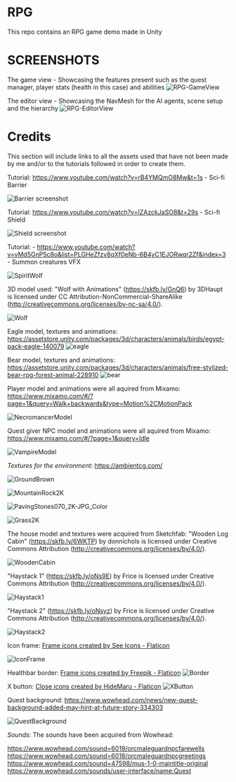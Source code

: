 # RPG
This repo contains an RPG game demo made in Unity

# SCREENSHOTS

The game view - Showcasing the features present such as the quest manager, player stats (health in this case) and abilities
![RPG-GameView](https://github.com/user-attachments/assets/a6e6468a-fc0b-48f0-aadd-068ae3f13867)

The editor view - Showcasing the NavMesh for the AI agents, scene setup and the hierarchy
![RPG-EditorView](https://github.com/user-attachments/assets/1a00aa2a-1208-4225-a7cc-4ee5da6f8693)


# **Credits**
This section will include links to all the assets used that have not been made by me and/or to the tutorials followed in order to create them.

Tutorial: https://www.youtube.com/watch?v=rB4YMQmO8Mw&t=1s - Sci-fi Barrier

![Barrier screenshot](https://github.com/CodyI20/RPG/assets/125357154/5f08b29b-92dc-44f8-843d-b76eb3aef415)


Tutorial: https://www.youtube.com/watch?v=IZAzckJaSO8&t=29s - Sci-fi Shield

![Shield screenshot](https://github.com/CodyI20/RPG/assets/125357154/5279d7ce-b410-4592-aab7-40b0dca5cd62)

Tutorial: - https://www.youtube.com/watch?v=vMd5GnP5c8o&list=PLGHeZfzv8qXf0eNb-6B4yC1EJORwqr2Zf&index=3 - Summon creatures VFX

![SpiritWolf](https://github.com/CodyI20/RPG/assets/125357154/37dd57d0-aa11-4616-a00a-f3bfd584b4df)


3D model used: "Wolf with Animations" (https://skfb.ly/GnQ6) by 3DHaupt is licensed under CC Attribution-NonCommercial-ShareAlike (http://creativecommons.org/licenses/by-nc-sa/4.0/).

![Wolf](https://github.com/CodyI20/RPG/assets/125357154/0b9972b4-b1ea-4a35-b0e0-f0aeb4b746d1)

Eagle model, textures and animations: https://assetstore.unity.com/packages/3d/characters/animals/birds/egypt-pack-eagle-140079
![eagle](https://github.com/CodyI20/RPG/assets/125357154/bfa07c64-908e-406f-a6f9-9ae725d0a707)

Bear model, textures and animations: https://assetstore.unity.com/packages/3d/characters/animals/free-stylized-bear-rpg-forest-animal-228910
![bear](https://github.com/CodyI20/RPG/assets/125357154/1e812a07-7d47-4f33-adc1-b06a128b7abb)


Player model and animations were all aquired from Mixamo: https://www.mixamo.com/#/?page=1&query=Walk+backwards&type=Motion%2CMotionPack

![NecromancerModel](https://github.com/CodyI20/RPG/assets/125357154/644dc3ab-c8fc-4389-b153-ffb5b8bf8d64)

Quest giver NPC model and animations were all aquired from Mixamo: https://www.mixamo.com/#/?page=1&query=Idle

![VampireModel](https://github.com/CodyI20/RPG/assets/125357154/6b619106-16f5-42db-bb3b-830aea9fbab5)



*Textures for the environment*:
https://ambientcg.com/


![GroundBrown](https://github.com/CodyI20/RPG/assets/125357154/541b536c-4557-48b5-8b71-cd421777d8ed)

![MountainRock2K](https://github.com/CodyI20/RPG/assets/125357154/0c626717-6ff0-44ae-8657-402b3843a692)

![PavingStones070_2K-JPG_Color](https://github.com/CodyI20/RPG/assets/125357154/2f28173e-bda2-4e9e-81b9-3360764e283d)

![Grass2K](https://github.com/CodyI20/RPG/assets/125357154/7454bbeb-cccc-421a-95dd-537f6d1e3fce)

The house model and textures were acquired from Sketchfab: "Wooden Log Cabin" (https://skfb.ly/6WKTP) by donnichols is licensed under Creative Commons Attribution (http://creativecommons.org/licenses/by/4.0/).

![WoodenCabin](https://github.com/CodyI20/RPG/assets/125357154/14735367-b673-405c-a7b4-3992b6c38e5c)

"Haystack 1" (https://skfb.ly/oNs9E) by Frice is licensed under Creative Commons Attribution (http://creativecommons.org/licenses/by/4.0/).

![Haystack1](https://github.com/CodyI20/RPG/assets/125357154/4a785e94-b94f-4822-8ba5-4d17350029bc)

"Haystack 2" (https://skfb.ly/oNsyz) by Frice is licensed under Creative Commons Attribution (http://creativecommons.org/licenses/by/4.0/).

![Haystack2](https://github.com/CodyI20/RPG/assets/125357154/fb91a99e-e66c-4a9c-9d08-6987836d4f40)


Icon frame: <a href="https://www.flaticon.com/free-icons/frame" title="frame icons">Frame icons created by See Icons - Flaticon</a>

![IconFrame](https://github.com/CodyI20/RPG/assets/125357154/a54596ff-ac7a-45d6-868b-811a1ae18292)

Healthbar border: <a href="https://www.flaticon.com/free-icons/frame" title="frame icons">Frame icons created by Freepik - Flaticon</a>
![Border](https://github.com/CodyI20/RPG/assets/125357154/dddf5438-9cfe-4d7d-b56e-89402b8da770)


X button: <a href="https://www.flaticon.com/free-icons/close" title="close icons">Close icons created by HideMaru - Flaticon</a>
![XButton](https://github.com/CodyI20/RPG/assets/125357154/1d7b8149-7aae-401e-9ec4-2c1abe7b24cf)

Quest background: https://www.wowhead.com/news/new-quest-background-added-may-hint-at-future-story-334303

![QuestBackground](https://github.com/CodyI20/RPG/assets/125357154/f65cb421-c1f1-450f-9c3d-1e9414ad1eea)


*Sounds*:
The sounds have been acquired from Wowhead:

https://www.wowhead.com/sound=6019/orcmaleguardnpcfarewells
https://www.wowhead.com/sound=6018/orcmaleguardnpcgreetings
https://www.wowhead.com/sound=47598/mus-1-0-maintitle-original
https://www.wowhead.com/sounds/user-interface/name:Quest

